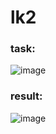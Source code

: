 # lk2 
### task:
![image](https://github.com/losiik/tumgu-architecture-of-digital-devices/assets/49565548/46e10020-0aee-4262-9f21-0ea95eb03108)
### result:
![image](https://github.com/losiik/tumgu-architecture-of-digital-devices/assets/49565548/e2072c17-b2d3-4be4-bf34-84ae1b74d8a8)

